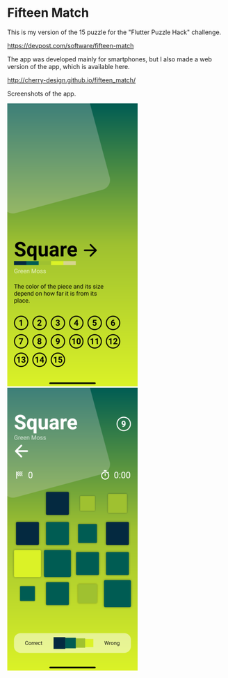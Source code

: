 # Fifteen Match

This is my version of the 15 puzzle for the "Flutter Puzzle Hack" challenge.

https://devpost.com/software/fifteen-match

The app was developed mainly for smartphones, but I also made a web version of the app, which is available here.

http://cherry-design.github.io/fifteen_match/

Screenshots of the app.

![Dark Theme](images/square_collection.png) 
![Dark Theme](images/square_level.png)
